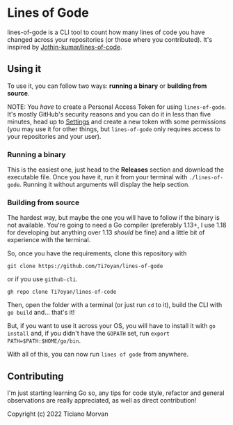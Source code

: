 # Lines of Gode

lines-of-gode is a CLI tool to count how many lines of code you have changed across your repositories (or those where you contributed). It's inspired by [Jothin-kumar/lines-of-code](https://github.com/Jothin-kumar/lines-of-code).

## Using it

To use it, you can follow two ways: **running a binary** or **building from source**.

NOTE: You _have_ to create a Personal Access Token for using `lines-of-gode`. It's mostly GitHub's security reasons and you can do it in less than five minutes, head up to [Settings](https://github.com/settings/tokens) and create a new token with some permissions (you may use it for other things, but `lines-of-gode` only requires access to your repositories and your user).

### Running a binary

This is the easiest one, just head to the **Releases** section and download the executable file. Once you have it, run it from your terminal with `./lines-of-gode`. Running it without arguments will display the help section.

### Building from source

The hardest way, but maybe the one you will have to follow if the binary is not available. You're going to need a Go compiler (preferably 1.13+, I use 1.18 for developing but anything over 1.13 _should_ be fine) and a little bit of experience with the terminal.

So, once you have the requirements, clone this repository with

```
git clone https://github.com/Ti7oyan/lines-of-gode
```

or if you use `github-cli`.

```
gh repo clone Ti7oyan/lines-of-code
```

Then, open the folder with a terminal (or just run `cd` to it), build the CLI with `go build` and... that's it!

But, if you want to use it across your OS, you will have to install it with `go install` and, if you didn't have the `GOPATH` set, run `export PATH=$PATH:$HOME/go/bin`.

With all of this, you can now run `lines of gode` from anywhere.

## Contributing

I'm just starting learning Go so, any tips for code style, refactor and general observations are really appreciated, as well as direct contribution!

Copyright (c) 2022 Ticiano Morvan
